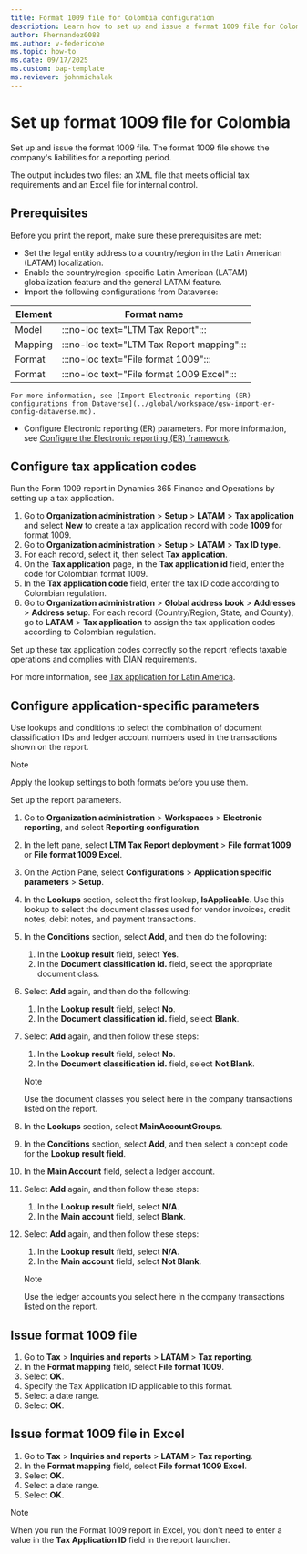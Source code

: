 ```yaml
---
title: Format 1009 file for Colombia configuration
description: Learn how to set up and issue a format 1009 file for Colombia, including prerequisites and an outline on configuring application-specific parameters.
author: Fhernandez0088
ms.author: v-federicohe
ms.topic: how-to
ms.date: 09/17/2025
ms.custom: bap-template
ms.reviewer: johnmichalak
---
```


# Set up format 1009 file for Colombia

Set up and issue the format 1009 file. The format 1009 file shows the company's liabilities for a reporting period.

The output includes two files: an XML file that meets official tax requirements and an Excel file for internal control.

## Prerequisites

Before you print the report, make sure these prerequisites are met:

- Set the legal entity address to a country/region in the Latin American (LATAM) localization.
- Enable the country/region-specific Latin American (LATAM) globalization feature and the general LATAM feature.
- Import the following configurations from Dataverse:

| Element | Format name |
|---------|-------------|
| Model | :::no-loc text="LTM Tax Report"::: |
| Mapping | :::no-loc text="LTM Tax Report mapping"::: |
| Format | :::no-loc text="File format 1009"::: |
| Format | :::no-loc text="File format 1009 Excel"::: |

    For more information, see [Import Electronic reporting (ER) configurations from Dataverse](../global/workspace/gsw-import-er-config-dataverse.md).

- Configure Electronic reporting (ER) parameters. For more information, see [Configure the Electronic reporting (ER) framework](../../../fin-ops-core/dev-itpro/analytics/electronic-reporting-er-configure-parameters.md).

## Configure tax application codes

Run the Form 1009 report in Dynamics 365 Finance and Operations by setting up a tax application.

1. Go to **Organization administration** \> **Setup** \> **LATAM** \> **Tax application** and select **New** to create a tax application record with code **1009** for format 1009.
1. Go to **Organization administration** \> **Setup** \> **LATAM** \> **Tax ID type**.
1. For each record, select it, then select **Tax application**.
1. On the **Tax application** page, in the **Tax application id** field, enter the code for Colombian format 1009.
1. In the **Tax application code** field, enter the tax ID code according to Colombian regulation.
1. Go to **Organization administration** \> **Global address book** \> **Addresses** \> **Address setup**. For each record (Country/Region, State, and County), go to **LATAM** \> **Tax application** to assign the tax application codes according to Colombian regulation.

Set up these tax application codes correctly so the report reflects taxable operations and complies with DIAN requirements.

For more information, see [Tax application for Latin America](../ltm-core-tax-application.md).

## Configure application-specific parameters

Use lookups and conditions to select the combination of document classification IDs and ledger account numbers used in the transactions shown on the report.

> [!NOTE]
> Apply the lookup settings to both formats before you use them.

Set up the report parameters.

1. Go to **Organization administration** \> **Workspaces** \> **Electronic reporting**, and select **Reporting configuration**.
1. In the left pane, select **LTM Tax Report deployment** \> **File format 1009** or **File format 1009 Excel**.
1. On the Action Pane, select **Configurations** \> **Application specific parameters** \> **Setup**.
1. In the **Lookups** section, select the first lookup, **IsApplicable**. Use this lookup to select the document classes used for vendor invoices, credit notes, debit notes, and payment transactions.
1. In the **Conditions** section, select **Add**, and then do the following:

    1. In the **Lookup result** field, select **Yes**.
    1. In the **Document classification id.** field, select the appropriate document class.

1. Select **Add** again, and then do the following:

    1. In the **Lookup result** field, select **No**.
    1. In the **Document classification id.** field, select **Blank**.

1. Select **Add** again, and then follow these steps:

    1. In the **Lookup result** field, select **No**.
    1. In the **Document classification id.** field, select **Not Blank**.

    > [!NOTE]
    > Use the document classes you select here in the company transactions listed on the report.

1. In the **Lookups** section, select **MainAccountGroups**.
1. In the **Conditions** section, select **Add**, and then select a concept code for the **Lookup result field**.
1. In the **Main Account** field, select a ledger account.
1. Select **Add** again, and then follow these steps:

    1. In the **Lookup result** field, select **N/A**.
    1. In the **Main account** field, select **Blank**.

1. Select **Add** again, and then follow these steps:

    1. In the **Lookup result** field, select **N/A**.
    1. In the **Main account** field, select **Not Blank**.

    > [!NOTE]
    > Use the ledger accounts you select here in the company transactions listed on the report.

## Issue format 1009 file

1. Go to **Tax** > **Inquiries and reports** > **LATAM** > **Tax reporting**.
1. In the **Format mapping** field, select **File format 1009**.
1. Select **OK**.
1. Specify the Tax Application ID applicable to this format.
1. Select a date range.
1. Select **OK**.

## Issue format 1009 file in Excel
1. Go to **Tax** \> **Inquiries and reports** \> **LATAM** \> **Tax reporting**.
1. In the **Format mapping** field, select **File format 1009 Excel**.
1. Select **OK**.
1. Select a date range.
1. Select **OK**.

> [!NOTE]
> When you run the Format 1009 report in Excel, you don't need to enter a value in the **Tax Application ID** field in the report launcher.
